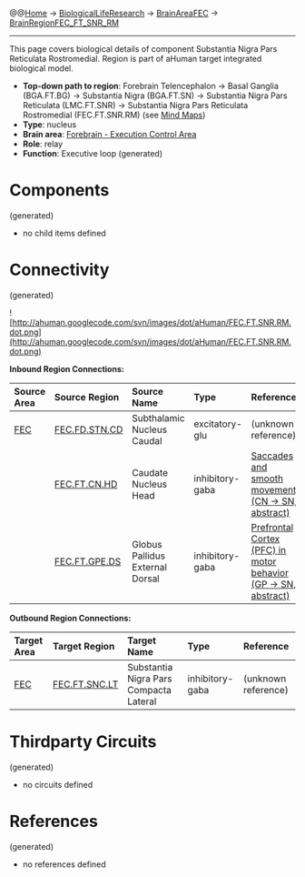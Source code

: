 @@[Home](Home.md) -> [BiologicalLifeResearch](BiologicalLifeResearch.md) -> [BrainAreaFEC](BrainAreaFEC.md) -> [BrainRegionFEC\_FT\_SNR\_RM](BrainRegionFEC_FT_SNR_RM.md)

---


This page covers biological details of component Substantia Nigra Pars Reticulata Rostromedial.
Region is part of aHuman target integrated biological model.

  * **Top-down path to region**: Forebrain Telencephalon -> Basal Ganglia (BGA.FT.BG) -> Substantia Nigra (BGA.FT.SN) -> Substantia Nigra Pars Reticulata (LMC.FT.SNR) -> Substantia Nigra Pars Reticulata Rostromedial (FEC.FT.SNR.RM) (see [Mind Maps](OverallMindMaps.md))
  * **Type**: nucleus
  * **Brain area**: [Forebrain - Execution Control Area](BrainAreaFEC.md)
  * **Role**: relay
  * **Function**: Executive loop
(generated)
# Components #
(generated)


  * no child items defined

# Connectivity #
(generated)


![http://ahuman.googlecode.com/svn/images/dot/aHuman/FEC.FT.SNR.RM.dot.png](http://ahuman.googlecode.com/svn/images/dot/aHuman/FEC.FT.SNR.RM.dot.png)

**Inbound Region Connections:**

| **Source Area** | **Source Region** | **Source Name** | **Type** | **Reference** |
|:----------------|:------------------|:----------------|:---------|:--------------|
| [FEC](BrainAreaFEC.md) | [FEC.FD.STN.CD](BrainRegionFEC_FD_STN_CD.md) | Subthalamic Nucleus Caudal | excitatory-glu | (unknown reference) |
|                 | [FEC.FT.CN.HD](BrainRegionFEC_FT_CN_HD.md) | Caudate Nucleus Head | inhibitory-gaba | [Saccades and smooth movements (CN -> SN, abstract)](http://ahuman.googlecode.com/svn/images/wiki/research/biomodel/saccades.jpg) |
|                 | [FEC.FT.GPE.DS](BrainRegionFEC_FT_GPE_DS.md) | Globus Pallidus External Dorsal | inhibitory-gaba | [Prefrontal Cortex (PFC) in motor behavior (GP -> SN, abstract)](https://www.google.ru/search?hl=rutbo=ptbm=bksq=isbn:0080887988) |

**Outbound Region Connections:**

| **Target Area** | **Target Region** | **Target Name** | **Type** | **Reference** |
|:----------------|:------------------|:----------------|:---------|:--------------|
| [FEC](BrainAreaFEC.md) | [FEC.FT.SNC.LT](BrainRegionFEC_FT_SNC_LT.md) | Substantia Nigra Pars Compacta Lateral | inhibitory-gaba | (unknown reference) |

# Thirdparty Circuits #
(generated)

  * no circuits defined

# References #
(generated)

  * no references defined
